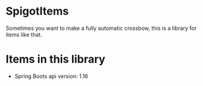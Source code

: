 # SpigotItems
Sometimes you want to make a fully automatic crossbow, this is a library for items like that.

# Items in this library
 - Spring Boots
 api version: 1.16
 
